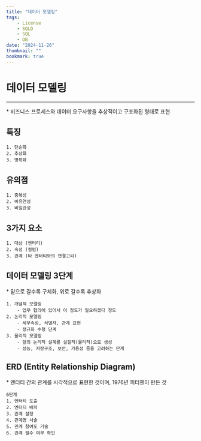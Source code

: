 ```yaml
---
title: "데이터 모델링"
tags:
    - License
    - SQLD
    - SQL
    - DB
date: "2024-11-26"
thumbnail: ""
bookmark: true
---
```


# 데이터 모델링
---
 \* 비즈니스 프로세스와 데이터 요구사항을 추상적이고 구조화된 형태로 표현


## 특징

```
1. 단순화
2. 추상화
3. 명확화
```


## 유의점

```
1. 중복성
2. 비유연성
3. 비일관성
```


## 3가지 요소

```
1. 대상 (엔터티)
2. 속성 (컬럼)
3. 관계 (타 엔터티와의 연결고리)
```


## 데이터 모델링 3단계
\* 밑으로 갈수록 구체화, 위로 갈수록 추상화
```
1. 개념적 모델링
    - 업무 협의에 있어서 이 정도가 필요하겠다 정도
2. 논리적 모델링
    - 세부속성, 식별자, 관계 표현
    - 정규화 수행 단계
3. 물리적 모델링
    - 앞의 논리적 설계를 실질적(물리적)으로 생성
    - 성능, 저장구조, 보안, 가용성 등을 고려하는 단계
```


## ERD (Entity Relationship Diagram)
\* 엔터티 간의 관계를 시각적으로 표현한 것이며, 1976년 피터첸이 만든 것
```
6단계
1. 엔터티 도출
2. 엔터티 배치
3. 관계 설정
4. 관계명 서술
5. 관계 참여도 기술
6. 관계 필수 여부 확인
```
